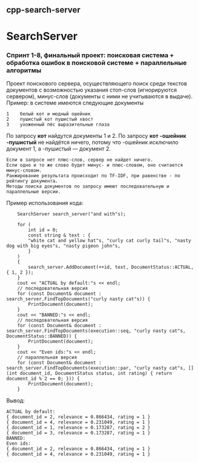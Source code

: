 ## cpp-search-server
# SearchServer
### Спринт 1-8, финальный проект: поисковая система + обработка ошибок в поисковой системе + параллельные алгоритмы

Проект поискового сервера, осуществляющего поиск среди текстов документов с возможностью указания стоп-слов (игнорируются сервером), минус-слов (документы с ними не учитываются в выдаче).
Пример: в системе имеются следующие документы
```
1    белый кот и модный ошейник
2    пушистый кот пушистый хвост
3    ухоженный пёс выразительные глаза
```
По запросу **кот** найдутся документы 1 и 2.
По запросу **кот -ошейник -пушистый** не найдётся ничего, потому что -ошейник исключило документ 1, а -пушистый — документ 2.

```
Если в запросе нет плюс-слов, сервер не найдет ничего.
Если одно и то же слово будет минус- и плюс-словом, оно считается минус-словом.
Ранжирование результата происходит по TF-IDF, при равенстве - по рейтингу документа.
Методы поиска документов по запросу имеют последовательную и параллельные версии.
```

Пример использования кода:
```
    SearchServer search_server("and with"s);

    for (
        int id = 0;
        const string & text : {
        "white cat and yellow hat"s, "curly cat curly tail"s, "nasty dog with big eyes"s, "nasty pigeon john"s,
        }
    ) 
    {
        search_server.AddDocument(++id, text, DocumentStatus::ACTUAL, { 1, 2 });
    }
    cout << "ACTUAL by default:"s << endl;
    // последовательная версия
    for (const Document& document : search_server.FindTopDocuments("curly nasty cat"s)) {
        PrintDocument(document);
    }
    cout << "BANNED:"s << endl;
    // последовательная версия
    for (const Document& document : search_server.FindTopDocuments(execution::seq, "curly nasty cat"s, DocumentStatus::BANNED)) {
        PrintDocument(document);
    }
    cout << "Even ids:"s << endl;
    // параллельная версия
    for (const Document& document : search_server.FindTopDocuments(execution::par, "curly nasty cat"s, [](int document_id, DocumentStatus status, int rating) { return document_id % 2 == 0; })) {
        PrintDocument(document);
    }
```

Вывод:
```
ACTUAL by default:
{ document_id = 2, relevance = 0.866434, rating = 1 }
{ document_id = 4, relevance = 0.231049, rating = 1 }
{ document_id = 1, relevance = 0.173287, rating = 2 }
{ document_id = 3, relevance = 0.173287, rating = 1 }
BANNED:
Even ids:
{ document_id = 2, relevance = 0.866434, rating = 1 }
{ document_id = 4, relevance = 0.231049, rating = 1 }
```
